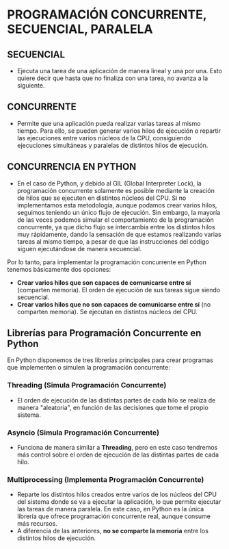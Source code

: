 # PROGRAMACIÓN CONCURRENTE, SECUENCIAL, PARALELA

## SECUENCIAL
- Ejecuta una tarea de una aplicación de manera lineal y una por una. Esto quiere decir que hasta que no finaliza con una tarea, no avanza a la siguiente.

## CONCURRENTE
- Permite que una aplicación pueda realizar varias tareas al mismo tiempo. Para ello, se pueden generar varios hilos de ejecución o repartir las ejecuciones entre varios núcleos de la CPU, consiguiendo ejecuciones simultáneas y paralelas de distintos hilos de ejecución.

## CONCURRENCIA EN PYTHON
- En el caso de Python, y debido al GIL (Global Interpreter Lock), la programación concurrente solamente es posible mediante la creación de hilos que se ejecuten en distintos núcleos del CPU. Si no implementamos esta metodología, aunque podamos crear varios hilos, seguimos teniendo un único flujo de ejecución. Sin embargo, la mayoría de las veces podemos simular el comportamiento de la programación concurrente, ya que dicho flujo se intercambia entre los distintos hilos muy rápidamente, dando la sensación de que estamos realizando varias tareas al mismo tiempo, a pesar de que las instrucciones del código siguen ejecutándose de manera secuencial.

Por lo tanto, para implementar la programación concurrente en Python tenemos básicamente dos opciones:

- **Crear varios hilos que son capaces de comunicarse entre sí** (comparten memoria). El orden de ejecución de sus tareas sigue siendo secuencial.
- **Crear varios hilos que no son capaces de comunicarse entre sí** (no comparten memoria). Se ejecutan en distintos núcleos del CPU.

## Librerías para Programación Concurrente en Python

En Python disponemos de tres librerías principales para crear programas que implementen o simulen la programación concurrente:

### **Threading** (Simula Programación Concurrente)
- El orden de ejecución de las distintas partes de cada hilo se realiza de manera "aleatoria", en función de las decisiones que tome el propio sistema.

### **Asyncio** (Simula Programación Concurrente)
- Funciona de manera similar a **Threading**, pero en este caso tendremos más control sobre el orden de ejecución de las distintas partes de cada hilo.

### **Multiprocessing** (Implementa Programación Concurrente)
- Reparte los distintos hilos creados entre varios de los núcleos del CPU del sistema donde se va a ejecutar la aplicación, lo que permite ejecutar las tareas de manera paralela. En este caso, en Python es la única librería que ofrece programación concurrente real, aunque consume más recursos.  
- A diferencia de las anteriores, **no se comparte la memoria** entre los distintos hilos de ejecución.
